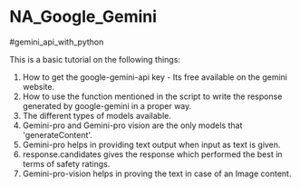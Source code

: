 # NA_Google_Gemini

#gemini_api_with_python

This is a basic tutorial on the following things:
1. How to get the google-gemini-api key - Its free available on the gemini website.
2. How to use the function mentioned in the script to write the response generated by google-gemini in a proper way.
3. The different types of models available.
4. Gemini-pro and Gemini-pro vision are the only models that 'generateContent'.
5. Gemini-pro helps in providing text output when input as text is given.
6. response.candidates gives the response which performed the best in terms of safety ratings.
7. Gemini-pro-vision helps in proving the text in case of an Image content.

   
